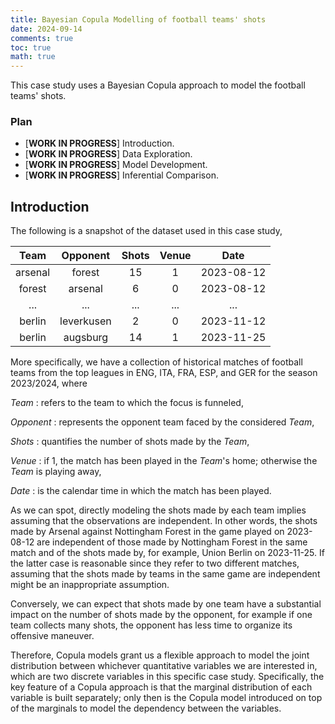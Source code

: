 ```yaml
---
title: Bayesian Copula Modelling of football teams' shots
date: 2024-09-14
comments: true
toc: true
math: true
---
```


This case study uses a Bayesian Copula approach to model the football teams' shots. 

### Plan

- [**WORK IN PROGRESS**] Introduction. 
- [**WORK IN PROGRESS**] Data Exploration.
- [**WORK IN PROGRESS**] Model Development. 
- [**WORK IN PROGRESS**] Inferential Comparison.

##  Introduction
The following is a snapshot of the dataset used in this case study,

| Team           | Opponent       | Shots          | Venue          | Date           | 
|:--------------:|:--------------:|:--------------:|:--------------:|:--------------:|
| arsenal        | forest         | 15             | 1              | 2023-08-12     |
| forest         | arsenal        | 6              | 0              | 2023-08-12     |
| ...            | ...            | ...            | ...            | ...            |
| berlin         | leverkusen     | 2              | 0              | 2023-11-12     | 
| berlin         | augsburg       | 14             | 1              | 2023-11-25     |

More specifically, we have a collection of historical matches of football teams from the top leagues in ENG, ITA, FRA, ESP, and GER for the season 2023/2024, where

*Team*
: refers to the team to which the focus is funneled, 

*Opponent*
: represents the opponent team faced by the considered *Team*, 

*Shots*
: quantifies the number of shots made by the *Team*,

*Venue*
: if 1, the match has been played in the *Team*'s home; otherwise the *Team* is playing away,

*Date*
: is the calendar time in which the match has been played. 

As we can spot, directly modeling the shots made by each team implies assuming that the observations are independent. In other words, the shots made by Arsenal against Nottingham Forest in the game played on 2023-08-12 are independent of those made by Nottingham Forest in the same match and of the shots made by, for example, Union Berlin on 2023-11-25. If the latter case is reasonable since they refer to two different matches, assuming that the shots made by teams in the same game are independent might be an inappropriate assumption. 

Conversely, we can expect that shots made by one team have a substantial impact on the number of shots made by the opponent, for example if one team collects many shots, the opponent has less time to organize its offensive maneuver.

Therefore, Copula models grant us a flexible approach to model the joint distribution between whichever quantitative variables we are interested in, which are two discrete variables in this specific case study. Specifically, the key feature of a Copula approach is that the marginal distribution of each variable is built separately; only then is the Copula model introduced on top of the marginals to model the dependency between the variables.


<!-- This tutorial aims to share a probabilistic approach for quantifying the uncertainty around the number of shots football teams make, given the matches' characteristics. 

## Dataset
Let's dive directly into a snapshot of the analyzed dataset

| Team           | Opponent       | Shots          | Att_rating     | Def_rating     | Venue          | Time |
|:--------------:|:--------------:|:--------------:|:--------------:|:--------------:|:--------------:|:----:|
| arsenal        | forest         | 15             | 82.56          | 73.33          | 1              | 1    |
| arsenal        | crystal        | 13             | 83.00          | 77.00          | 0              | 2    | 
| ...            | ...            | ...            | ...            | ...            | ...            | ...  | 
| berlin         | leverkusen     | 2              | 75.14          | 82.00          | 0              | 11   |
| berlin         | augsburg       | 14             | 75.43          | 73.75          | 1              | 12   |

Specifically, we have a collection of historical matches from the 2023/2024 season until 25/11/2023, considering the teams of the TOP 5 leagues in Europe (ENG, ITA, FRA, ESP, GER). For each match, the following features are gathered:

*Team*
: The team to which the focus is funneled, 

*Opponent*
: The club faced by the considered *Team*, 

*Shots*
: The number of shots made by the *Team*,

*Att_rating*
: Sum of the FIFA ratings (overall) of the considered *Team*'s players in the attack positions, based on the official lineup,

*Def_rating*
: Sum of the FIFA ratings (overall) of the  *Opponent*'s players in the defending positions, based on the official lineup,

*Venue*
: If 1, the match has been played in the *Team*'s home; otherwise the *Team* is playing away,

*Time*
: An index based on the chronological order with which the matches have been played with respect to a specific *Team*. 

> The dataset has been formed by combining [`FbRef`](https://fbref.com/en/) data (using the astonishing library [`worldfootballR`](https://jaseziv.github.io/worldfootballR/)) with the [`EA Sports FC`](https://www.kaggle.com/datasets/stefanoleone992/ea-sports-fc-24-complete-player-dataset?select=male_players.csv) dataset. 
{: .prompt-info }

At this stage, we do know very little about the dataset. However, the following hypotheses are legitim given the general domain of knowledge:

- Each team has its own mean and variance with respect to the number of shots, which can be drastically different among teams.
- We expect to observe more shots when the match is played in the *Team*'s home. 
- Higher is the difference between *Att_rating* and *Def_rating*, higher is the number of shots observed. 
- Matches that have been played closely with respect to the *Time* might be more correlated.

The entire analyzed dataset used is shared [HERE](https://github.com/ArsendiMattia/ArsendiMattia.github.io/blob/main/file-to-share/dataset-shots.csv).

## Data Viz

Let's find out if the data supports the formulated hypotheses.

### Mean(shots) distribution
We can see how the mean shots vary among the teams. Moreover, by segmenting by *Venue*, it can be noticed that the mean shots are higher when the match has been played in the *Team*'s home, as expected.
```R
df %>%
  group_by(Team, Venue) %>%
  summarise(
    shots_mean = mean(Shots)
  ) %>%
  ggplot(aes(x = shots_mean, fill = Venue)) +
  geom_density(alpha = 0.4, linewidth = 2) +
  theme_classic() +
  theme(text = element_text(size = 20), legend.key.size = unit(2, 'cm')) +
  scale_y_continuous(breaks = c(0, .1, .18)) +
  labs(x = "Mean(shots)")
```
![Desktop View](/posts/shots/first.png){: width="972" height="589"}


### Sd(shots) distribution
We can see how the *standard-deviation* of the shots varies among the teams. Moreover, the difference based on the *Venue* is lighter compared to what has been observed in the mean shots distribution. 
```R
df %>%
  group_by(Team, Venue) %>%
  summarise(
    shots_sd = sd(Shots)
  ) %>%
  ggplot(aes(x = shots_sd, fill = Venue)) +
  geom_density(alpha = 0.4, linewidth = 2) +
  theme_classic() +
  theme(text = element_text(size = 20), legend.key.size = unit(2, 'cm')) +
  scale_y_continuous(breaks = c(0, .15, .25)) +
  labs(x = "Sd(shots)")
```
![Desktop View](/posts/shots/second.png){: width="972" height="589"}

### Mean(shots) vs Mean(Att_rating - Def_rating)
A positive linear relationship with the mean shots is observable by taking the mean of the difference between *Att_rating* and *Def_rating* with respect to each team. Moreover, the intercept of the line among the matches played in the *Team*'s home is higher compared to the matches played away.
```r
df %>%
  group_by(Team, Venue) %>%
  summarise(
    shots_mean = mean(Shots),
    Att_Def_diff_mean = mean(Att_rating - Def_rating)
  ) %>%
  ggplot(aes(x = Att_Def_diff_mean, y = shots_mean, color = Venue)) +
  geom_point(size = 10) +
  theme_classic() +
  theme(text = element_text(size = 20), legend.key.size = unit(2, 'cm')) +
  labs(x = "Mean(Att_rating - Def_rating)", y = "Mean(shots)")
```
![Desktop View](/posts/shots/third.png){: width="972" height="589"}

## Complete Bayesian Models
Since the number of shots is positive, a common practice is to model the logarithm scale-free value. Therefore, the following transformation is applied

$$ y = \log \left(\frac{\text{Shots}}{MAD(\text{Shots})}\right),$$

where the *MAD* represents the median absolute deviation function, which is a robust estimation of the standard deviation.

### 1: Linear Regression
The following is the complete Bayesian model adopted in this first iteration

$$ y_n \sim \text{Normal}\left(f(x_n), \sigma\right),$$

where 

$$ f(x_n) = \alpha + \beta_1 \cdot \text{Att_Def_diff}_n + \beta_2 \cdot \text{Venue}_n,$$

$$ \alpha \sim \text{Normal}(0, .2),$$

$$ \beta_1 \sim \text{Normal}(.1, .5),$$

$$ \beta_2 \sim \text{Normal}(.1, .5),$$

$$ \log(\sigma) \sim \text{Normal}(0, .5).$$

The strategy adopted for selecting reasonable prior distributions has been:
1. retrieving the shots of the season 2022/2023,
2. computing the minimum, the maximum, and the quantile values 0.25, 0.5, and 0.75,
3. generating prior predictive distributions with most of the concentration in a specific acceptable interval, namely above the historical minimum, below the historical maximum, and with approximately the exact historical quantiles.

This allows us to reach a reasonable compromise by avoiding using flat priors and obtaining a faster fitting with posterior distributions that are more informative and, hopefully, without divergences. The following is the Stan code for the Prior Predictive Check performed
```stan
data {
  int<lower=1> N;
  vector[N] Att_Def_diff;
  vector[N] Venue;
}
transformed data {
  // Normalization
  real x1mean = mean(Att_Def_diff);
  real x1sd = sd(Att_Def_diff);
  vector[N] x1n = (Att_Def_diff - x1mean) / x1sd;
}
generated quantities {
  real alpha = normal_rng(0, .2);
  real beta1 = normal_rng(.1, .5);
  real beta2 = normal_rng(.1, .5);
  real logsigma = normal_rng(0, .5);

  array[N] real y_gen;
  for(n in 1:N){
    y_gen[n] = normal_rng(
      alpha + beta1 * x1n[n] + beta2 * Venue[n],
      exp(logsigma)
    );
  }
}
```

The following is the Stan code used for drawing representative samples from the posterior distributions
```stan
data {
  int<lower=1> N;
  vector[N] Att_Def_diff;
  vector[N] Venue;
  vector[N] y;
}
transformed data {
  // Normalization
  real x1mean = mean(Att_Def_diff);
  real x1sd = sd(Att_Def_diff);
  real ymean = mean(y);
  real ysd = sd(y);
  vector[N] yn = (y - ymean) / ysd;
  vector[N] x1n = (Att_Def_diff - x1mean) / x1sd;
}
parameters {  
  real alpha;
  real beta1;
  real beta2;
  real logsigma;
}
model {
  alpha ~ normal(0, .2);
  beta1 ~ normal(.1, .5);
  beta2 ~ normal(.1, .5);
  logsigma ~ normal(0, .5);

  yn ~ normal(
    alpha + beta1 * x1n + beta2 * Venue,
    exp(logsigma)
  );
}
generated quantities {
  vector[N] log_lik;
  for (n in 1:N) log_lik[n] = normal_lpdf(
    yn[n] | alpha + beta1 * x1n[n] + beta2 * Venue[n], exp(logsigma)  
  );
}
```
The behaviors of the chains during the sampling satisfy all the standard requirements. Specifically, each parameter has a Split-$$\hat{R}$$ equal almost to 1 and an *ESS* larger than five times twice the number of the chains. Moreover, there are no divergent transitions.

### 2: Hierarchical Model (Intercept)
Given the assumption that the number of shots tends to look similar among matches belonging to the same team, the complete Bayesian model assumed in this second iteration is the following

$$ y_{nt} \sim \text{Normal}\left(f(x_{nt}), \sigma\right),$$

where 

$$ f(x_{nt}) = \alpha_t + \beta_1 \cdot \text{Att_Def_diff}_{nt} + \beta_2 \cdot \text{Venue}_{nt},$$

$$ \alpha_1, ..., \alpha_t, ... \alpha_T \sim \text{Normal}(\phi, \tau),$$

$$ \phi \sim \text{Normal}(0, .2),$$

$$ \tau \sim \text{HalfStudentT}(3, 0, .5),$$

$$ \beta_1 \sim \text{Normal}(.1, .5),$$

$$ \beta_2 \sim \text{Normal}(.1, .5),$$

$$ \log(\sigma) \sim \text{Normal}(0, .5).$$

$t$ represents a specific *team* among a total of $T$ teams. In other words, we assume that each team has its own intercept value $\alpha_t$ drawn from a common population distribution. 

The strategy adopted for selecting reasonable prior distributions is the same as the one adopted in the first iteration, with the only difference being the following Stan code
```stan
data {
  int<lower=1> N;
  int<lower=1> N_teams;
  array[N] int teams_idx;
  vector[N] Att_Def_diff;
  vector[N] Venue;
}
transformed data {
  // Normalization
  real x1mean = mean(Att_Def_diff);
  real x1sd = sd(Att_Def_diff);
  vector[N] x1n = (Att_Def_diff - x1mean) / x1sd;
}
generated quantities {
  real phi = normal_rng(0, .2);
  real<lower=0> tau = abs(student_t_rng(3, 0, .5));
  vector[N_teams] alpha_tilde = to_vector(normal_rng(
    rep_vector(0, N_teams), 
    rep_vector(1, N_teams)
  ));
  vector[N_teams] alpha = phi + tau * alpha_tilde;

  real beta1 = normal_rng(.1, .5);
  real beta2 = normal_rng(.1, .5);
  real logsigma = normal_rng(0, .5);

  array[N] real y_gen;
  for(n in 1:N){
    y_gen[n] = normal_rng(
      alpha[teams_idx[n]] + beta1 * x1n[n] + beta2 * Venue[n],
      exp(logsigma)
    );
  }
}
```

Representative samples from the posterior distributions are drawn using the Stan code below
```stan
data {
  int<lower=1> N;
  int<lower=1> N_teams;
  array[N] int teams_idx;
  vector[N] Att_Def_diff;
  vector[N] Venue;
  vector[N] y;
}
transformed data {
  // Normalization
  real x1mean = mean(Att_Def_diff);
  real x1sd = sd(Att_Def_diff);
  real ymean = mean(y);
  real ysd = sd(y);
  vector[N] yn = (y - ymean) / ysd;
  vector[N] x1n = (Att_Def_diff - x1mean) / x1sd;
}
parameters {  
  vector[N_teams] alpha_tilde;
  real phi;
  real<lower=0> tau;
  real beta1;
  real beta2;
  real logsigma;
}
transformed parameters {
  vector[N_teams] alpha;
  for (t in 1:N_teams) {
    alpha[t] = phi + tau * alpha_tilde[t];
  }
   
}
model {
  alpha_tilde ~ std_normal();
  phi ~ normal(0, .2);
  tau ~ student_t(3, 0, 0.5);
  beta1 ~ normal(.1, .5);
  beta2 ~ normal(.1, .5);
  logsigma ~ normal(0, .5);

  yn ~ normal(
    alpha[teams_idx] + beta1 * x1n + beta2 * Venue,
    exp(logsigma)
  );
}
generated quantities {
  vector[N] log_lik;
  for (n in 1:N) log_lik[n] = normal_lpdf(
    yn[n] | alpha[teams_idx[n]] + beta1 * x1n[n] + beta2 * Venue[n], exp(logsigma)  
  );
}
```

The behaviors of the chains satisfied the standard requirements without showing divergences. 

> The `non-centered parametrization` has been used for modeling $\alpha$.
{: .prompt-info }

### 3: Hierarchical Model (Variance)
The complete Bayesian model assumed in this third iteration is described as

$$ y_{nt} \sim \text{Normal}\left(f(x_{n}), \sigma_{t} \right),$$

where 

$$ f(x_{n}) = \alpha + \beta_1 \cdot \text{Att_Def_diff}_{n} + \beta_2 \cdot \text{Venue}_{n},$$

$$ \alpha \sim \text{Normal}(0, .2),$$

$$ \beta_1 \sim \text{Normal}(.1, .5),$$

$$ \beta_2 \sim \text{Normal}(.1, .5),$$

$$ \log(\sigma_1), ..., \log(\sigma_t), ... \log(\sigma_T) \sim \text{Normal}(\omega, \zeta),$$

$$ \omega \sim \text{Normal}(0, .5),$$

$$ \zeta \sim \text{HalfStudentT}(3, 0, .1).$$

In other words, we assume that each team $t$ has its own standard deviation value $\sigma_t$ drawn from a common population distribution. The prior predictive check has been performed using the following Stan code with the same strategy mentioned above 
```stan
data {
  int<lower=1> N;
  int<lower=1> N_teams;
  array[N] int teams_idx;
  vector[N] Att_Def_diff;
  vector[N] Venue;
}
transformed data {
  // Normalization
  real x1mean = mean(Att_Def_diff);
  real x1sd = sd(Att_Def_diff);
  vector[N] x1n = (Att_Def_diff - x1mean) / x1sd;
}
generated quantities {

  real alpha = normal_rng(0, .2);
  real beta1 = normal_rng(.1, .5);
  real beta2 = normal_rng(.1, .5);
  
  real omega = normal_rng(0, .5);
  real<lower=0> zeta = abs(student_t_rng(3, 0, .1));
  vector[N_teams] logsigma_tilde = to_vector(normal_rng(
    rep_vector(0, N_teams), 
    rep_vector(1, N_teams)
  ));
  vector[N_teams] logsigma = omega + zeta * logsigma_tilde;


  array[N] real y_gen;
  for(n in 1:N){
    y_gen[n] = normal_rng(
      alpha + beta1 * x1n[n] + beta2 * Venue[n],
      exp(logsigma[teams_idx[n]])
    );
  }
}
```

The sampling has been performed by running
```stan
data {
  int<lower=1> N;
  int<lower=1> N_teams;
  array[N] int teams_idx;
  vector[N] Att_Def_diff;
  vector[N] Venue;
  vector[N] y;
}
transformed data {
  // Normalization
  real x1mean = mean(Att_Def_diff);
  real x1sd = sd(Att_Def_diff);
  real ymean = mean(y);
  real ysd = sd(y);
  vector[N] yn = (y - ymean) / ysd;
  vector[N] x1n = (Att_Def_diff - x1mean) / x1sd;
}
parameters {  
  real alpha;
  real beta1;
  real beta2;
  vector[N_teams] logsigma_tilde;
  real omega;
  real<lower=0> zeta;
}
transformed parameters {
  vector[N_teams] logsigma;
  for (t in 1:N_teams) {
    logsigma[t] = omega + zeta * logsigma_tilde[t];
  }
   
}
model {
  alpha ~ normal(0, .2);
  beta1 ~ normal(.1, .5);
  beta2 ~ normal(.1, .5);
  logsigma_tilde ~ std_normal();
  omega ~ normal(0, .5);
  zeta ~ student_t(3, 0, 0.1);

  yn ~ normal(
    alpha + beta1 * x1n + beta2 * Venue,
    exp(logsigma[teams_idx])
  );
}
generated quantities {
  vector[N] log_lik;
  for (n in 1:N) log_lik[n] = normal_lpdf(
    yn[n] | alpha + beta1 * x1n[n] + beta2 * Venue[n], exp(logsigma[teams_idx[n]])  
  );
}
```

The behaviors of the chains satisfied the standard requirements without showing divergences. 

> The `non-centered parametrization` has been used for modeling $\log(\sigma)$.
{: .prompt-info }

### 4: Hierarchical Gaussian Process
In this fourth iteration, a more complex solution is proposed: to model the possible correlation among the matches played closed together with respect to the *Time* variable, a Gaussian Process (GP) is introduced. \\
Specifically, GP will be used to model the residual behavior [^1] of the complete Bayesian model defined in the third iteration by assuming an *Exponentiated quadratic kernel* (RBF) for the *Time* variable. By doing so, modeling the *status* of a team, which might vary throughout the season, is possible. Moreover, the magnitude *s* and length scale *l* parameters of the RBF will be assumed to be different for each team[^2]. It follows that the complete Bayesian model assumed for this iteration is defined as

$$ y_{nt} \sim \text{Normal}\left(f(x_{nt}), \sigma_{t} \right),$$

where 

$$ f(x_{nt}) = \alpha + \beta_1 \cdot \text{Att_Def_diff}_{n} + \beta_2 \cdot \text{Venue}_{n} + f_{nt},$$

$$ \alpha \sim \text{Normal}(0, .2),$$

$$ \beta_1 \sim \text{Normal}(.1, .5),$$

$$ \beta_2 \sim \text{Normal}(.1, .5),$$

$$ f_{1}, ..., f_{t}, ..., f_{T} \sim \text{GP}(0, K_{s_t,l_t}),$$

$$ \log(s_1), ..., \log(s_t), ..., \log(s_T)  \sim \text{Normal}(\exp(s_m), s_s),$$

$$ \log(l_1), ..., \log(l_t), ..., \log(l_T) \sim \text{Normal}(\exp(l_m), l_s),$$

$$ l_m \sim \text{InvGamma}(1, .5),$$

$$ l_s \sim \text{Normal}(0, .2),$$

$$ s_m \sim \text{Normal}(0, .5),$$

$$ s_s \sim \text{Normal}(0, .2),$$
  
$$ \log(\sigma_1), ..., \log(\sigma_t), ... \log(\sigma_T) \sim \text{Normal}(\omega, \zeta),$$

$$ \omega \sim \text{Normal}(0, .5),$$

$$ \zeta \sim \text{HalfStudentT}(3, 0, .1).$$

The Prior Predictive Check has been performed using.
``` stan
data {
  int<lower=1> N;
  int<lower=1> N_teams;
  array[N] int teams_idx;
  vector[N] Att_Def_diff;
  vector[N] Venue;
  
  int<lower=1> N_match_max;
  array[N] int Time;
}
transformed data {
  vector[N_match_max] time;
  for (i in 1:N_match_max) {
    time[i] = i;
  }

  // Normalization
  real tmean = mean(time);
  real tsd = sd(time);
  array[N_match_max] real tn = to_array_1d((time - tmean)/tsd);
  real x1mean = mean(Att_Def_diff);
  real x1sd = sd(Att_Def_diff);
  vector[N] x1n = (Att_Def_diff - x1mean) / x1sd;

  // Numerical stability
  real sigma_intercept = 0.1;
  vector[N_match_max] jitter = rep_vector(1e-9, N_match_max);
}
generated quantities {
  real<lower=0> l_m = abs(inv_gamma_rng(1, .5));
  real<lower=0> l_s = abs(normal_rng(0, .2));
  real<lower=0> s_m = abs(normal_rng(0, .5));
  real<lower=0> s_s = abs(normal_rng(0, .2));

  vector[N_teams] l_tilde = to_vector(normal_rng(
    rep_vector(0, N_teams), 
    rep_vector(1, N_teams)
  ));
  vector[N_teams] s_tilde = to_vector(normal_rng(
    rep_vector(0, N_teams), 
    rep_vector(1, N_teams)
  ));

  vector<lower=0>[N_teams] s; 
  vector<lower=0>[N_teams] l; 
  array[N_teams] matrix[N_match_max, N_match_max] K;
  array[N_teams] matrix[N_match_max, N_match_max] L_K;
  matrix[N_teams, N_match_max] f;
  for (t in 1:N_teams) {
    l[t] = exp(log(l_m) + l_s * l_tilde[t]);
    s[t] = exp(log(s_m) + s_s * s_tilde[t]);
  
    K[t] =  gp_exp_quad_cov(tn, s[t], l[t]) + sigma_intercept^2;
    L_K[t] = cholesky_decompose(add_diag(K[t], jitter));

    vector[N_match_max] eta = to_vector(normal_rng(
      rep_vector(0, N_match_max), 
      rep_vector(1, N_match_max)
    ));

    f[t] = to_row_vector(L_K[t] * eta);
  }

  real omega = normal_rng(0, .5);
  real<lower=0> zeta = abs(student_t_rng(3, 0, 0.1));
  vector[N_teams] tau_tilde = to_vector(normal_rng(
    rep_vector(0, N_teams), 
    rep_vector(1, N_teams)
  ));
  vector[N_teams] tau = omega + zeta * tau_tilde;

  
  real alpha = normal_rng(0, .2);
  real beta1 = normal_rng(.1, .5);
  real beta2 = normal_rng(.1, .5); 

  array[N] real y_gen;
  for(n in 1:N){
    y_gen[n] = normal_rng(
      alpha + beta1 * x1n[n] + beta2 * Venue[n] + f[teams_idx[n], Time[n]],
      exp(tau[teams_idx[n]])
    );
  }
}
```

The Stan code to sample from the posterior distributions is
``` stan
data {
  int<lower=1> N;
  int<lower=1> N_teams;
  array[N] int teams_idx;
  vector[N] Att_Def_diff;
  vector[N] Venue;
  vector[N] y;
  
  int<lower=1> N_match_max;
  array[N] int Time;
}
transformed data {
  vector[N_match_max] time;
  for (i in 1:N_match_max) {
    time[i] = i;
  }

  // Normalization
  real tmean = mean(time);
  real tsd = sd(time);
  array[N_match_max] real tn = to_array_1d((time - tmean)/tsd);
  real x1mean = mean(Att_Def_diff);
  real x1sd = sd(Att_Def_diff);
  real ymean = mean(y);
  real ysd = sd(y);
  vector[N] yn = (y - ymean) / ysd;
  vector[N] x1n = (Att_Def_diff - x1mean) / x1sd;

  // Numerical stability
  real sigma_intercept = 0.1;
  vector[N_match_max] jitter = rep_vector(1e-9, N_match_max);
}
parameters {
  // Population-level parameters
  real<lower=0> l_m;   
  real<lower=0> l_s;   
  real<lower=0> s_m; 
  real<lower=0> s_s; 
  
  // Per-team parameters (non-centered parameterization)
  vector[N_teams] l_tilde;   
  vector[N_teams] s_tilde; 
  
  // GP non-centered parametrization
  vector[N_teams * N_match_max] eta;
  
  real alpha;
  real beta1;
  real beta2;
  real omega;
  real<lower=0> zeta;
  vector[N_teams] logsigma_tilde;
}
transformed parameters {
  // Per-team parameters
  vector<lower=0>[N_teams] s; //signal standard deviation
  vector<lower=0>[N_teams] l; //length scale
  row_vector[N_teams] logsigma;
  
  // Per-team Covariance matrix 
  array[N_teams] matrix[N_match_max, N_match_max] K;
  array[N_teams] matrix[N_match_max, N_match_max] L_K;
  matrix[N_teams, N_match_max] f;
  matrix[N_teams, N_match_max] eta_matrix = to_matrix(eta, N_teams, N_match_max);
  for (t in 1:N_teams) {
    // Non-centered parameterization of per-team parameters
    l[t] = exp(log(l_m) + l_s * l_tilde[t]);
    s[t] = exp(log(s_m) + s_s * s_tilde[t]);
    logsigma[t] = omega + zeta * logsigma_tilde[t];

    K[t] = gp_exp_quad_cov(tn, s[t], l[t]) + sigma_intercept^2;
    L_K[t] = cholesky_decompose(add_diag(K[t], jitter));

    // Non-centered parametrization of per-team GP 
    f[t] = to_row_vector(
      L_K[t] * to_vector(eta_matrix[t])
    ); 
  }
}
model {
  // Priors (on population-level params)
  l_m ~ inv_gamma(1, .5);
  l_s ~ normal(0, .2);
  s_m ~ normal(0, .5);
  s_s ~ normal(0, .2);

  l_tilde ~ std_normal(); //log(l) ~ normal(exp(l_m), l_s)
  s_tilde ~ std_normal();  //log(s) ~ normal(exp(s_m), s_s)
  logsigma_tilde ~ std_normal(); //logsigma ~ normal(omega, zeta);
  
  // Non-centered parametrization GP
  eta ~ std_normal();

  omega ~ normal(0, .5);
  zeta ~ student_t(3, 0, 0.1);
  alpha ~ normal(0, .2);
  beta1 ~ normal(.1, .5);
  beta2 ~ normal(.1, .5);
  
  for (n in 1:N) {
    yn[n] ~ normal(
      alpha + beta1 * x1n[n] + beta2 * Venue[n] + f[teams_idx[n], Time[n]], 
      exp(logsigma[teams_idx[n]]) 
    );
  }
}
generated quantities {
  vector[N] log_lik;
  for (n in 1:N) log_lik[n] = normal_lpdf(
    yn[n] |alpha + beta1 * x1n[n] + beta2 * Venue[n] + f[teams_idx[n], Time[n]], exp(logsigma[teams_idx[n]])  
  );
}
```

> The `non-centered parametrization` has been used for modeling $\log(s)$, $\log(l)$ and for sampling from the GP.
{: .prompt-info }

To improve the warmup and avoid the chains get stuck, the sampling for this iteration has been performed by initialing the NUTS algorithms using the output of Pathfinder[^3] using short paths, as suggested by [Aki Vehtari's case study](https://users.aalto.fi/~ave/casestudies/Birthdays/birthdays.html#Model_1:_Slow_trend). By doing so, the behaviors of the chains satisfied the standard requirements without showing divergences.  

## Predictive performances
The comparison among the predictive performances of the complete Bayesian models assumed in the above iterations has been performed using LOO-CV [^4], which gives the following result

| Iteration      | elpd_diff      | se_diff        |
|:--------------:|:--------------:|:--------------:|
| Model 4        | 0.0            | 0.0            |
| Model 3        | -5.2           | 2.9            |
| Model 2        | -8.4           | 6.6            |
| Model 1        | -12.3          | 7.2            |

Following Occam’s Razor principle, there is not enough evidence in support of the more sophisticated models assumed in the 2, 3, and 4 iterations. Indeed, the simple Bayesian Linear Regression assumed in the first iteration should be preferred, given the advantage of being computationally easier to sample from and evaluate. 

## Reverse Footnote

[^1]: Betancourt, Michael (2020). Robust Gaussian Process Modeling. Retrieved from https://github.com/betanalpha/knitr_case_studies/tree/master/gaussian_processes, commit e10083abbcdb65c745f840ab9d2da58229fa9af3. 
[^2]: Hasz, Brendan (2018). Multilevel Gaussian Processes and Hidden Markov Models with Stan. Retrieved from https://brendanhasz.github.io/2018/11/15/hmm-vs-gp-part2.html
[^3]: Zhang, L., Carpenter, B., Gelman, A. and Vehtari, A. (2022) ‘Pathfinder: Parallel quasi-newton variational inference’, Journal of Machine Learning Research, 23(306).
[^4]: Vehtari, A., Gelman, A. and Gabry, J. (2017) ‘Practical Bayesian model evaluation using leave-one-out cross-validation and WAIC’, Statistics and Computing, 27, pp. 1413–1432. -->
